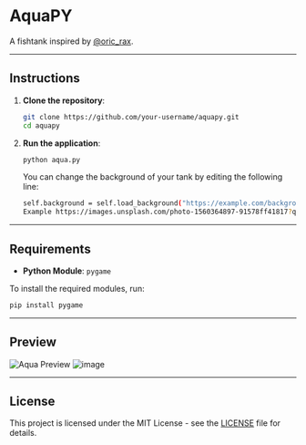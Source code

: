 # AquaPY

A fishtank inspired by [@oric_rax](https://x.com/oric_rax).

---

## Instructions

1. **Clone the repository**:
   ```bash
   git clone https://github.com/your-username/aquapy.git
   cd aquapy
   ```

2. **Run the application**:
   ```bash
   python aqua.py
   ```

   You can change the background of your tank by editing the following line:
   ```bash
   self.background = self.load_background("https://example.com/background.jpg", 0.1)
   Example https://images.unsplash.com/photo-1560364897-91578ff41817?q=80&w=2148&auto=format&fit=crop&ixlib=rb-4.0.3&ixid=M3wxMjA3fDB8MHxwaG90by1wYWdlfHx8fGVufDB8fHx8fA%3D%3D
   ```

---

## Requirements

- **Python Module**: `pygame`

To install the required modules, run:
```bash
pip install pygame
```

---

## Preview

![Aqua Preview](https://github.com/user-attachments/assets/554b2b63-3725-4042-8ebc-062416cb40ef)
![image](https://github.com/user-attachments/assets/7de7c8f9-1ab6-4631-adb2-1a3c1a885ec7)


---

## License

This project is licensed under the MIT License - see the [LICENSE](LICENSE) file for details.
